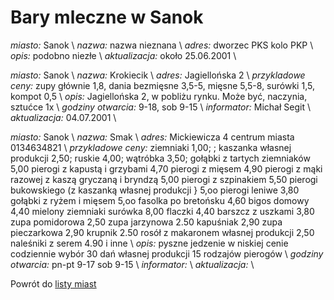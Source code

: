 # Bary mleczne w Sanok


*miasto:*  Sanok    \\
*nazwa:*  nazwa nieznana   \\
*adres:*  dworzec PKS kolo PKP   \\
*opis:*  podobno niezłe   \\
*aktualizacja:*    około 25.06.2001   \\



*miasto:*  Sanok    \\
*nazwa:*  Krokiecik   \\
*adres:*  Jagiellońska 2   \\
*przykladowe ceny:*  zupy głównie 1,8, dania bezmięsne 3,5-5, mięsne 5,5-8, surówki 1,5, kompot 0,5   \\
*opis:*  Jagiellońska 2, w pobliżu rynku. Może być, naczynia, sztućce 1x   \\
*godziny otwarcia:*  9-18, sob 9-15   \\
*informator:*  Michał Segit   \\
*aktualizacja:*    04.07.2001   \\





*miasto:*  Sanok    \\
*nazwa:*  Smak   \\
*adres:*  Mickiewicza 4   centrum miasta   0134634821      \\
*przykladowe ceny:*  ziemniaki 1,00; ; kaszanka własnej produkcji 2,50; ruskie 4,00; wątróbka 3,50; gołąbki z tartych ziemniaków 5,00 pierogi z kapustą i grzybami 4,70 pierogi z mięsem 4,90 pierogi z mąki razowej z kaszą gryczaną i bryndzą 5,00 pierogi z szpinakiem 5,50 pierogi bukowskiego (z kaszanką własnej produkcji } 5,oo  pierogi leniwe 3,80 gołąbki z ryżem i mięsem 5,oo  fasolka po bretońsku 4,60  bigos domowy 4,40 mielony ziemniaki surówka 8,00 flaczki 4,40  barszcz z uszkami 3,80 zupa pomidorowa 2,50 zupa jarzynowa 2.50 kapuśniak 2,90 zupa pieczarkowa 2,90 krupnik 2.50 rosół z makaronem własnej produkcji 2,50 naleśniki z serem 4.90  i inne \\
*opis:*  pyszne jedzenie w niskiej cenie codziennie wybór 30 dań własnej produkcji 15 rodzajów pierogów   \\
*godziny otwarcia:*  pn-pt 9-17 sob 9-15   \\
*informator:*     \\
*aktualizacja:*        \\



Powrót do [listy miast](/bary_mleczne)


